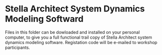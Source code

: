 # Stella Architect System Dynamics Modeling Softward

Files in this folder can be dowloaded and installed on your personal computer, to give you a full functional trail copy of Stella Architect system dynamics modeling software. Registation code will be e-mailed to workshop participants.
